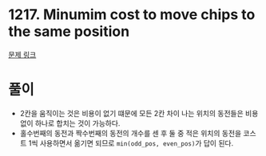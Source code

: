 # 1217. Minumim cost to move chips to the same position
[문제 링크](https://leetcode.com/problems/minimum-cost-to-move-chips-to-the-same-position/)
# 풀이 
- 2칸을 움직이는 것은 비용이 없기 떄문에 모든 2칸 차이 나는 위치의 동전들은 비용 없이 하나로 합치는 것이 가능하다. 
- 홀수번째의 동전과 짝수번째의 동전의 개수를 센 후 둘 중 적은 위치의 동전을 코스트 1씩 사용하면서 옮기면 되므로 `min(odd_pos, even_pos)`가 답이 된다. 
